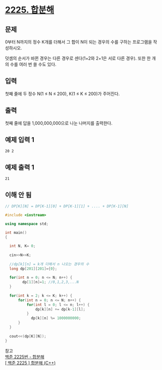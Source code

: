 # [2225. 합분해](https://www.acmicpc.net/problem/2225)

## 문제
0부터 N까지의 정수 K개를 더해서 그 합이 N이 되는 경우의 수를 구하는 프로그램을 작성하시오.

덧셈의 순서가 바뀐 경우는 다른 경우로 센다(1+2와 2+1은 서로 다른 경우). 또한 한 개의 수를 여러 번 쓸 수도 있다.

## 입력
첫째 줄에 두 정수 N(1 ≤ N ≤ 200), K(1 ≤ K ≤ 200)가 주어진다.

## 출력
첫째 줄에 답을 1,000,000,000으로 나눈 나머지를 출력한다.

## 예제 입력 1 
```20 2```
## 예제 출력 1 
```21```

## 이해 안 됨
```C++
// DP[K][N] = DP[K-1][0] + DP[K-1][1] + .... + DP[K-1][N]

#include <iostream>

using namespace std;

int main()
{
  
  int N, K= 0;
  
  cin>>N>>K;
  
  //dp[k][n] = k개 더해서 n 나오는 경우의 수
  long dp[201][201]={0};
  
  for(int n = 0; n <= N; n++) {
        dp[1][n]=1; //0,1,2,3,...N
  }
  
  for(int k = 2; k <= K; k++) {
      for(int n = 0; n <= N; n++) {
          for(int l = 0; l <= n; l++) {
              dp[k][n] += dp[k-1][l];
          }
            dp[k][n] %= 1000000000;
      }
  }
  
  cout<<(dp[K][N]);
}
```
참고<br>
[백준 2225번 - 합분해](https://lmcoa15.tistory.com/64)<br>
[[ 백준 2225 ] 합분해 (C++)](https://yabmoons.tistory.com/128)
